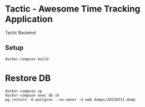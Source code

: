 Tactic - Awesome Time Tracking Application
================

Tactic Backend

## Setup

```
docker-compose build
```

# Restore DB

```
docker-compose up
docker-compose exec db sh
pg_restore -U postgres --no-owner -d web dumps/20220211.dump
```
